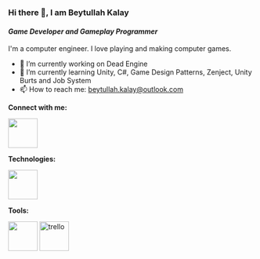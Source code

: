 ### Hi there 👋, I am Beytullah Kalay
#### *Game Developer and Gameplay Programmer*

I'm a computer engineer. I love playing and making computer games. 

- 🔭 I’m currently working on Dead Engine
- 🌱 I’m currently learning Unity, C#, Game Design Patterns, Zenject, Unity Burts and Job System
- 📫 How to reach me: beytullah.kalay@outlook.com 

**Connect with me:**

[<img src='https://skillicons.dev/icons?i=linkedin' height='60'>](https://www.linkedin.com/in/beytullah-kalay/)

**Technologies:**

<img src='https://skillicons.dev/icons?i=cpp,cs' height='60'>

**Tools:**

<img src='https://skillicons.dev/icons?i=discord,unity,visualstudio,vscode,git,rider' height='60'> <img src='https://cdn.worldvectorlogo.com/logos/trello.svg' alt='trello' height='60'>
